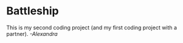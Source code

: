 # Battleship

This is my second coding project (and my first coding project with a partner). *-Alexandra*
